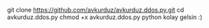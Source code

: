 git clone https://github.com/avkurduz/avkurduz.ddos.py.git
cd avkurduz.ddos.py
chmod +x avkurduz.ddos.py
python
kolay gelsin :)

